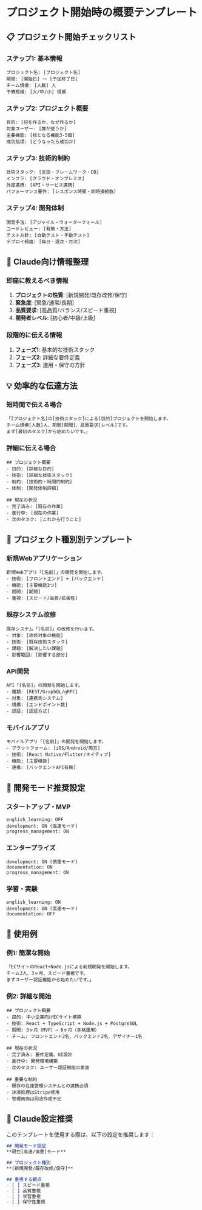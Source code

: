 # プロジェクト開始時の概要テンプレート

## 📋 プロジェクト開始チェックリスト

### ステップ1: 基本情報
```
プロジェクト名: [プロジェクト名]
期間: [開始日] ～ [予定終了日]
チーム規模: [人数] 人
予算規模: [大/中/小] 規模
```

### ステップ2: プロジェクト概要
```
目的: [何を作るか、なぜ作るか]
対象ユーザー: [誰が使うか]
主要機能: [核となる機能3-5個]
成功指標: [どうなったら成功か]
```

### ステップ3: 技術的制約
```
技術スタック: [言語・フレームワーク・DB]
インフラ: [クラウド・オンプレミス]
外部連携: [API・サービス連携]
パフォーマンス要件: [レスポンス時間・同時接続数]
```

### ステップ4: 開発体制
```
開発手法: [アジャイル・ウォーターフォール]
コードレビュー: [有無・方法]
テスト方針: [自動テスト・手動テスト]
デプロイ頻度: [毎日・週次・月次]
```

## 🎯 Claude向け情報整理

### 即座に教えるべき情報
1. **プロジェクトの性質**: [新規開発/既存改修/保守]
2. **緊急度**: [緊急/通常/長期]
3. **品質要求**: [高品質/バランス/スピード重視]
4. **開発者レベル**: [初心者/中級/上級]

### 段階的に伝える情報
1. **フェーズ1**: 基本的な技術スタック
2. **フェーズ2**: 詳細な要件定義
3. **フェーズ3**: 運用・保守の方針

## 💡 効率的な伝達方法

### 短時間で伝える場合
```
「[プロジェクト名]の[技術スタック]による[目的]プロジェクトを開始します。
チーム規模[人数]人、期間[期間]、品質要求[レベル]です。
まず[最初のタスク]から始めたいです。」
```

### 詳細に伝える場合
```
## プロジェクト概要
- 目的: [詳細な目的]
- 技術: [詳細な技術スタック]
- 制約: [技術的・時間的制約]
- 体制: [開発体制詳細]

## 現在の状況
- 完了済み: [既存の作業]
- 進行中: [現在の作業]
- 次のタスク: [これから行うこと]
```

## 🔧 プロジェクト種別別テンプレート

### 新規Webアプリケーション
```
新規Webアプリ「[名前]」の開発を開始します。
- 技術: [フロントエンド] + [バックエンド]
- 機能: [主要機能3つ]
- 期間: [期間]
- 重視: [スピード/品質/拡張性]
```

### 既存システム改修
```
既存システム「[名前]」の改修を行います。
- 対象: [改修対象の機能]
- 技術: [既存技術スタック]
- 課題: [解決したい課題]
- 影響範囲: [影響する部分]
```

### API開発
```
API「[名前]」の開発を開始します。
- 種類: [REST/GraphQL/gRPC]
- 対象: [連携先システム]
- 規模: [エンドポイント数]
- 認証: [認証方式]
```

### モバイルアプリ
```
モバイルアプリ「[名前]」の開発を開始します。
- プラットフォーム: [iOS/Android/両方]
- 技術: [React Native/Flutter/ネイティブ]
- 機能: [主要機能]
- 連携: [バックエンドAPI有無]
```

## 🚀 開発モード推奨設定

### スタートアップ・MVP
```
english_learning: OFF
development: ON (高速モード)
progress_management: ON
```

### エンタープライズ
```
development: ON (慎重モード)
documentation: ON
progress_management: ON
```

### 学習・実験
```
english_learning: ON
development: ON (高速モード)
documentation: OFF
```

## 📝 使用例

### 例1: 簡潔な開始
```
「ECサイトのReact+Node.jsによる新規開発を開始します。
チーム3人、3ヶ月、スピード重視です。
まずユーザー認証機能から始めたいです。」
```

### 例2: 詳細な開始
```
## プロジェクト概要
- 目的: 中小企業向けECサイト構築
- 技術: React + TypeScript + Node.js + PostgreSQL
- 期間: 3ヶ月（MVP）→ 6ヶ月（本格運用）
- チーム: フロントエンド2名、バックエンド2名、デザイナー1名

## 現在の状況
- 完了済み: 要件定義、UI設計
- 進行中: 開発環境構築
- 次のタスク: ユーザー認証機能の実装

## 重要な制約
- 既存の在庫管理システムとの連携必須
- 決済処理はStripe使用
- 管理画面は別途作成予定
```

## 🎯 Claude設定推奨

このテンプレートを使用する際は、以下の設定を推奨します：

```markdown
## 開発モード設定
**現在[高速/慎重]モード**

## プロジェクト種別
**[新規開発/既存改修/保守]**

## 重視する観点
- [ ] スピード重視
- [ ] 品質重視
- [ ] 学習重視
- [ ] 保守性重視
```